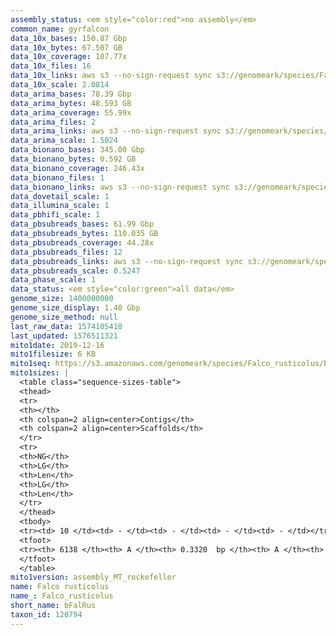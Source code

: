 ```yaml
---
assembly_status: <em style="color:red">no assembly</em>
common_name: gyrfalcon
data_10x_bases: 150.87 Gbp
data_10x_bytes: 67.507 GB
data_10x_coverage: 107.77x
data_10x_files: 16
data_10x_links: aws s3 --no-sign-request sync s3://genomeark/species/Falco_rusticolus/bFalRus1/genomic_data/10x/ .<br>
data_10x_scale: 2.0814
data_arima_bases: 78.39 Gbp
data_arima_bytes: 48.593 GB
data_arima_coverage: 55.99x
data_arima_files: 2
data_arima_links: aws s3 --no-sign-request sync s3://genomeark/species/Falco_rusticolus/bFalRus1/genomic_data/arima/ .<br>
data_arima_scale: 1.5024
data_bionano_bases: 345.00 Gbp
data_bionano_bytes: 0.592 GB
data_bionano_coverage: 246.43x
data_bionano_files: 1
data_bionano_links: aws s3 --no-sign-request sync s3://genomeark/species/Falco_rusticolus/bFalRus1/genomic_data/bionano/ .<br>
data_dovetail_scale: 1
data_illumina_scale: 1
data_pbhifi_scale: 1
data_pbsubreads_bases: 61.99 Gbp
data_pbsubreads_bytes: 110.035 GB
data_pbsubreads_coverage: 44.28x
data_pbsubreads_files: 12
data_pbsubreads_links: aws s3 --no-sign-request sync s3://genomeark/species/Falco_rusticolus/bFalRus1/genomic_data/pacbio/ . --exclude "*ccs.bam*"<br>
data_pbsubreads_scale: 0.5247
data_phase_scale: 1
data_status: <em style="color:green">all data</em>
genome_size: 1400000000
genome_size_display: 1.40 Gbp
genome_size_method: null
last_raw_data: 1574105418
last_updated: 1576511321
mito1date: 2019-12-16
mito1filesize: 6 KB
mito1seq: https://s3.amazonaws.com/genomeark/species/Falco_rusticolus/bFalRus1/assembly_MT_rockefeller/bFalRus1.MT.20191216.fasta.gz
mito1sizes: |
  <table class="sequence-sizes-table">
  <thead>
  <tr>
  <th></th>
  <th colspan=2 align=center>Contigs</th>
  <th colspan=2 align=center>Scaffolds</th>
  </tr>
  <tr>
  <th>NG</th>
  <th>LG</th>
  <th>Len</th>
  <th>LG</th>
  <th>Len</th>
  </tr>
  </thead>
  <tbody>
  <tr><td> 10 </td><td> - </td><td> - </td><td> - </td><td> - </td></tr>  <tr><td> 20 </td><td> - </td><td> - </td><td> - </td><td> - </td></tr>  <tr><td> 30 </td><td> - </td><td> - </td><td> - </td><td> - </td></tr>  <tr><td> 40 </td><td> - </td><td> - </td><td> - </td><td> - </td></tr>  <tr style="background-color:#cccccc;"><td> 50 </td><td> - </td><td style="background-color:#ff8888;"> - </td><td> - </td><td style="background-color:#ff8888;"> - </td></tr>  <tr><td> 60 </td><td> - </td><td> - </td><td> - </td><td> - </td></tr>  <tr><td> 70 </td><td> - </td><td> - </td><td> - </td><td> - </td></tr>  <tr><td> 80 </td><td> - </td><td> - </td><td> - </td><td> - </td></tr>  <tr><td> 90 </td><td> - </td><td> - </td><td> - </td><td> - </td></tr>  <tr><td> 100 </td><td> - </td><td> - </td><td> - </td><td> - </td></tr>  </tbody>
  <tfoot>
  <tr><th> 6138 </th><th> A </th><th> 0.3320  bp </th><th> A </th><th> 0.3320  bp </th></tr>
  </tfoot>
  </table>
mito1version: assembly_MT_rockefeller
name: Falco rusticolus
name_: Falco_rusticolus
short_name: bFalRus
taxon_id: 120794
---
```

